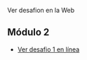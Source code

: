 ﻿Ver desafion en la Web

 ## Módulo 2
 - [Ver desafio 1 en línea](https://wbravoanoni.github.io/desafiolatam/modulo2/desafio1/)
